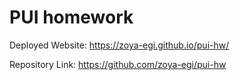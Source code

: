 # PUI homework

Deployed Website: https://zoya-egi.github.io/pui-hw/

Repository Link: https://github.com/zoya-egi/pui-hw